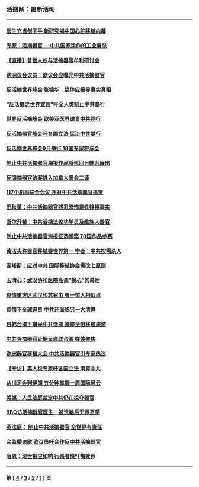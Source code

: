 ### 活摘网：最新活动
---
#### [医生充当刽子手 新研究揭中国心脏移植内幕](../../pages/nf5883/n13772291.md?11290430) 
#### [专家：活摘器官──中共国家运作的工业屠杀](../../pages/nf5883/n13761178.md?11290430) 
#### [【直播】普世人权与活摘器官牟利研讨会](../../pages/nf5883/n13425146.md?11290430) 
#### [欧洲议会议员：欧议会应曝光中共活摘器官](../../pages/nf5883/n13336571.md?11290430) 
#### [反活摘世界峰会 张锦华：媒体应报导事实真相](../../pages/nf5883/n13278502.md?11290430) 
#### [“反活摘之世界宣言”吁全人类制止中共暴行](../../pages/nf5883/n13259730.md?11290430) 
#### [世界反活摘峰会 欧美亚医界谴责中共罪行](../../pages/nf5883/n13253550.md?11290430) 
#### [反活摘器官峰会吁各国立法 惩治中共暴行](../../pages/nf5883/n13245052.md?11290430) 
#### [反活摘世界峰会9月举行 19国专家将与会](../../pages/nf5883/n13201492.md?11290430) 
#### [制止中共活摘器官海报作品将巡回日韩台展出](../../pages/nf5883/n13177791.md?11290430) 
#### [反强摘器官法案进入加拿大国会二读](../../pages/nf5883/n13033450.md?11290430) 
#### [117个机构联合会议 吁对中共活摘器官追责](../../pages/nf5883/n12775087.md?11290430) 
#### [田秋堇：中共活摘器官残忍恐怖是铁铮铮事实](../../pages/nf5883/n12702148.md?11290430) 
#### [吾尔开希：中共活摘法轮功学员及维族人器官](../../pages/nf5883/n12693197.md?11290430) 
#### [制止中共活摘器官海报征选颁奖 70国作品参赛](../../pages/nf5883/n12692050.md?11290430) 
#### [黄洁夫称器官移植要世界第一 学者：中共按需杀人](../../pages/nf5883/n12572329.md?11290430) 
#### [麦塔斯：应对中共 国际移植协会需改七原则](../../pages/nf5883/n12514711.md?11290430) 
#### [玉清心：武汉协和医院高调“换心”的幕后](../../pages/nf5883/n12298730.md?11290430) 
#### [疫情重灾区武汉和苏家屯 有一惊人相似点](../../pages/nf5883/n12150824.md?11290430) 
#### [疫情下全球追责 中共还面临另一大清算](../../pages/nf5883/n12070397.md?11290430) 
#### [日韩台携手曝光中共活摘 推修法阻移植旅游](../../pages/nf5883/n11712046.md?11290430) 
#### [中共强摘器官证据呈递联合国 媒体聚焦](../../pages/nf5883/n11546426.md?11290430) 
#### [欧洲器官移植大会 中共活摘器官引专家热议](../../pages/nf5883/n11539095.md?11290430) 
#### [【专访】英人权专家吁各国立法 清算中共](../../pages/nf5883/n11367315.md?11290430) 
#### [从川习会到伊朗 五分钟掌握一周国际风云](../../pages/nf5883/n11338520.md?11290430) 
#### [美媒：人民法庭裁定中共仍在掠夺器官](../../pages/nf5883/n11334897.md?11290430) 
#### [BBC访活摘器官医生：被洗脑后无罪恶感](../../pages/nf5883/n11335935.md?11290430) 
#### [英法庭： 制止中共活摘器官 全世界有责任](../../pages/nf5883/n11330691.md?11290430) 
#### [台监委访欧 欧议员吁合作反中共活摘器官](../../pages/nf5883/n11109190.md?11290430) 
#### [唐恩：现世报应如响 行恶者快忏悔赎罪](../../pages/nf5883/n11104016.md?11290430) 

---
#### 第 [ [4](./4.md?11290430) / [3](./3.md?11290430) / [2](./2.md?11290430) / [1](./1.md?11290430) ] 页
